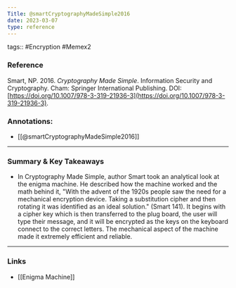 ```yaml
---
Title: @smartCryptographyMadeSimple2016
date: 2023-03-07
type: reference
---
```

tags:: #Encryption #Memex2 

### Reference 

Smart, NP. 2016. _Cryptography Made Simple_. Information Security and Cryptography. Cham: Springer International Publishing. DOI: [https://doi.org/10.1007/978-3-319-21936-3](https://doi.org/10.1007/978-3-319-21936-3).

### Annotations:

- [[@smartCryptographyMadeSimple2016]]
---

### Summary & Key Takeaways

- In Cryptography Made Simple, author Smart took an analytical look at the enigma machine. He described how the machine worked and the math behind it, "With the advent of the 1920s people saw the need for a mechanical encryption device. Taking a substitution cipher and then rotating it was identified as an ideal solution." (Smart 141). It begins with a cipher key which is then transferred to the plug board, the user will type their message, and it will be encrypted as the keys on the keyboard connect to the correct letters. The mechanical aspect of the machine made it extremely efficient and reliable.

--- 

### Links

- [[Enigma Machine]]
